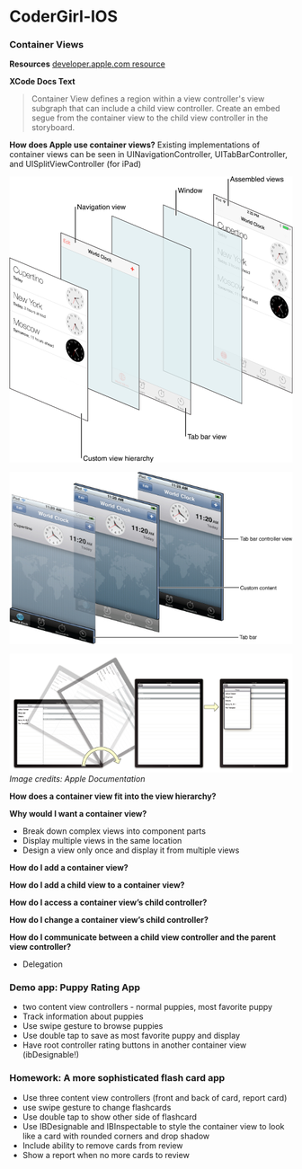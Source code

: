 # CoderGirl-IOS

### Container Views

**Resources**
[developer.apple.com resource](https://developer.apple.com/library/content/featuredarticles/ViewControllerPGforiPhoneOS/ImplementingaContainerViewController.html)

**XCode Docs Text**
> Container View defines a region within a view controller's view subgraph that can include a child view controller. Create an embed segue from the container view to the child view controller in the storyboard.

**How does Apple use container views?**
Existing implementations of container views can be seen in UINavigationController, UITabBarController, and UISplitViewController (for iPad)

![navigation stack](./Images/navigationstack.png)

![tabBar Controller Views](./Images/tabbar_controllerviews.jpg)

![UISplitView Controller](./Images/splitview_master.png)
*Image credits: Apple Documentation*

**How does a container view fit into the view hierarchy?**

**Why would I want a container view?**

- Break down complex views into component parts
- Display multiple views in the same location
- Design a view only once and display it from multiple views

**How do I add a container view?**

**How do I add a child view to a container view?**

**How do I access a container view’s child controller?**

**How do I change a container view’s child controller?**

**How do I communicate between a child view controller and the parent view controller?**

- Delegation

### Demo app: Puppy Rating App
- two content view controllers - normal puppies, most favorite puppy
- Track information about puppies
- Use swipe gesture to browse puppies
- Use double tap to save as most favorite puppy and display
- Have root controller rating buttons in another container view (ibDesignable!)

### Homework: A more sophisticated flash card app
- Use three content view controllers (front and back of card, report card)
- use swipe gesture to change flashcards
- Use double tap to show other side of flashcard
- Use IBDesignable and IBInspectable to style the container view to look like a card with rounded corners and drop shadow
- Include ability to remove cards from review
- Show a report when no more cards to review


